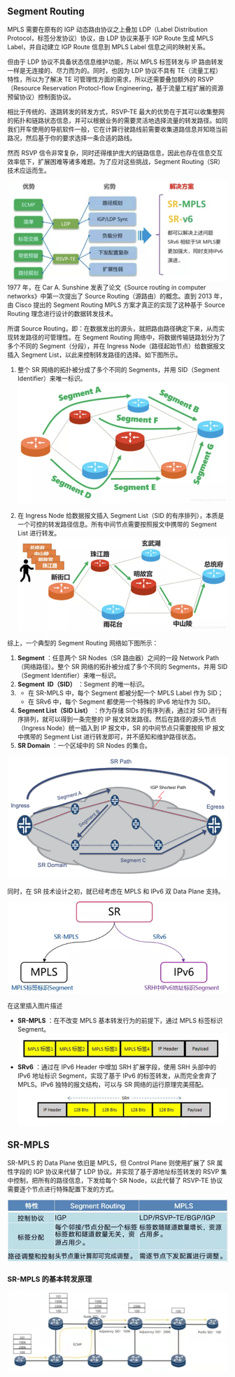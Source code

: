 ## Segment Routing

MPLS 需要在原有的 IGP 动态路由协议之上叠加 LDP（Label Distribution Protocol，标签分发协议）协议，由 LDP 协议来基于 IGP Route 生成 MPLS Label，并自动建立 IGP Route 信息到 MPLS Label 信息之间的映射关系。

但由于 LDP 协议不具备状态信息维护功能，所以 MPLS 标签转发与 IP 路由转发一样是无连接的、尽力而为的。同时，也因为 LDP 协议不具有 TE（流量工程）特性，所以为了解决 TE 可管理性方面的需求，所以还需要叠加额外的 RSVP（Resource Reservation Protocl-flow Engineering，基于流量工程扩展的资源预留协议）控制面协议。

相比于传统的、逐跳转发的转发方式，RSVP-TE 最大的优势在于其可以收集整网的拓扑和链路状态信息，并可以根据业务的需要灵活地选择流量的转发路径。如同我们开车使用的导航软件一般，它在计算行驶路线前需要收集道路信息并知晓当前路况，然后基于你的要求选择一条合适的路线。

然而 RSVP 信令非常复杂，同时还得维护庞大的链路信息，因此也存在信息交互效率低下，扩展困难等诸多难题。为了应对这些挑战，Segment Routing（SR）技术应运而生。

![](/assets/network-basic-route-mpls1.png)1977 年，在 Car A. Sunshine 发表了论文《Source routing in computer networks》中第一次提出了 Source Routing（源路由）的概念。直到 2013 年，由 Cisco 提出的 Segment Routing MPLS 方案才真正的实现了这种基于 Source Routing 理念进行设计的数据转发技术。

所谓 Source Routing，即：在数据发出的源头，就把路由路径确定下来，从而实现转发路径的可管理性。在 Segment Routing 网络中，将数据传输链路划分为了多个不同的 Segment（分段），并在 Ingress Node（路径起始节点）给数据报文插入 Segment List，以此来控制转发路径的选择。如下图所示。

1. 整个 SR 网络的拓扑被分成了多个不同的 Segments，并用 SID（Segment Identifier）来唯一标识。![](/assets/network-basic-route-mpls2.png)

2. 在 Ingress Node 给数据报文插入 Segment List（SID 的有序排列），本质是一个可控的转发路径信息。所有中间节点需要按照报文中携带的 Segment List 进行转发。![](/assets/network-basic-route-mpls3.png)

综上，一个典型的 Segment Routing 网络如下图所示：

1. **Segment**
   ：任意两个 SR Nodes（SR 路由器）之间的一段 Network Path（网络路径）。整个 SR 网络的拓扑被分成了多个不同的 Segments，并用 SID（Segment Identifier）来唯一标识。
2. **Segment  ID（SID）**
   ：Segment 的唯一标识。
3. * 在 SR-MPLS 中，每个 Segment 都被分配一个 MPLS Label 作为 SID；
   * 在 SRv6 中，每个 Segment 都使用一个特殊的 IPv6 地址作为 SID。
4. **Segment List（SID List）**
   ：作为存储 SIDs 的有序列表，通过对 SID 进行有序排列，就可以得到一条完整的 IP 报文转发路径。然后在路径的源头节点（Ingress Node）统一插入到 IP 报文中，SR 的中间节点只需要按照 IP 报文中携带的 Segment List 进行转发即可，并不感知和维护路径状态。
5. **SR Domain**
   ：一个区域中的 SR Nodes 的集合。

![](/assets/network-basic-route-mpls4.png)

  


同时，在 SR 技术设计之初，就已经考虑在 MPLS 和 IPv6 双 Data Plane 支持。

![](/assets/network-basic-route-mpls5.png)

在这里插入图片描述

* **SR-MPLS**
  ：在不改变 MPLS 基本转发行为的前提下，通过 MPLS 标签标识 Segment。
  ![](/assets/netowrk-basic-route-mpsl6.png)
* **SRv6**
  ：通过在 IPv6 Header 中增加 SRH 扩展字段，使用 SRH 头部中的 IPv6 地址标识 Segment，实现了基于 IPv6 的标签转发，从而完全舍弃了 MPLS。IPv6 独特的报文结构，可以与 SR 网络的运行原理完美搭配。
  ![](/assets/network-basic-route-mpls7.png)

## SR-MPLS

SR-MPLS 的 Data Plane 依旧是 MPLS，但 Control Plane 则使用扩展了 SR 属性字段的 IGP 协议来代替了 LDP 协议。并实现了基于源地址标签转发的 RSVP 集中控制，把所有的路径信息，下发给每个 SR Node，以此代替了 RSVP-TE 协议需要逐个节点进行特殊配置下发的方式。

![](/assets/network-basic-route-mpls8.png)

  


### SR-MPLS 的基本转发原理

![](/assets/network-basic-route-mpls9.png)

